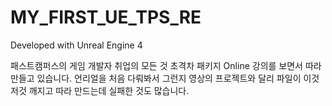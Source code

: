 # MY_FIRST_UE_TPS_RE

Developed with Unreal Engine 4

패스트캠퍼스의 게임 개발자 취업의 모든 것 초격차 패키지 Online 강의를 보면서 따라 만들고 있습니다.
언리얼을 처음 다뤄봐서 그런지 영상의 프로젝트와 달리 파일이 이것저것 깨지고 
따라 만드는데 실패한 것도 많습니다.
